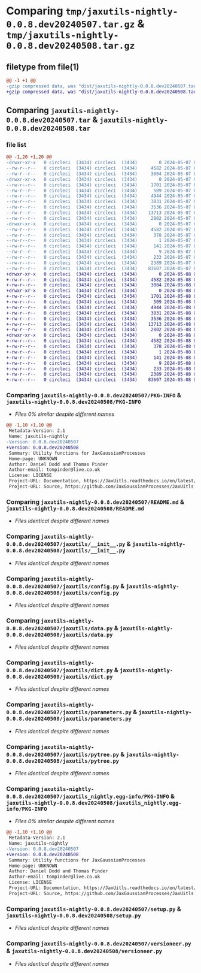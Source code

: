 # Comparing `tmp/jaxutils-nightly-0.0.8.dev20240507.tar.gz` & `tmp/jaxutils-nightly-0.0.8.dev20240508.tar.gz`

## filetype from file(1)

```diff
@@ -1 +1 @@
-gzip compressed data, was "dist/jaxutils-nightly-0.0.8.dev20240507.tar", last modified: Tue May  7 00:06:29 2024, max compression
+gzip compressed data, was "dist/jaxutils-nightly-0.0.8.dev20240508.tar", last modified: Wed May  8 00:06:31 2024, max compression
```

## Comparing `jaxutils-nightly-0.0.8.dev20240507.tar` & `jaxutils-nightly-0.0.8.dev20240508.tar`

### file list

```diff
@@ -1,20 +1,20 @@
-drwxr-xr-x   0 circleci  (3434) circleci  (3434)        0 2024-05-07 00:06:29.933305 jaxutils-nightly-0.0.8.dev20240507/
--rw-r--r--   0 circleci  (3434) circleci  (3434)     4582 2024-05-07 00:06:29.933305 jaxutils-nightly-0.0.8.dev20240507/PKG-INFO
--rw-r--r--   0 circleci  (3434) circleci  (3434)     3004 2024-05-07 00:06:22.000000 jaxutils-nightly-0.0.8.dev20240507/README.md
-drwxr-xr-x   0 circleci  (3434) circleci  (3434)        0 2024-05-07 00:06:29.937305 jaxutils-nightly-0.0.8.dev20240507/jaxutils/
--rw-r--r--   0 circleci  (3434) circleci  (3434)     1701 2024-05-07 00:06:22.000000 jaxutils-nightly-0.0.8.dev20240507/jaxutils/__init__.py
--rw-r--r--   0 circleci  (3434) circleci  (3434)      509 2024-05-07 00:06:29.937305 jaxutils-nightly-0.0.8.dev20240507/jaxutils/_version.py
--rw-r--r--   0 circleci  (3434) circleci  (3434)     4944 2024-05-07 00:06:22.000000 jaxutils-nightly-0.0.8.dev20240507/jaxutils/config.py
--rw-r--r--   0 circleci  (3434) circleci  (3434)     3831 2024-05-07 00:06:22.000000 jaxutils-nightly-0.0.8.dev20240507/jaxutils/data.py
--rw-r--r--   0 circleci  (3434) circleci  (3434)     3536 2024-05-07 00:06:22.000000 jaxutils-nightly-0.0.8.dev20240507/jaxutils/dict.py
--rw-r--r--   0 circleci  (3434) circleci  (3434)    13713 2024-05-07 00:06:22.000000 jaxutils-nightly-0.0.8.dev20240507/jaxutils/parameters.py
--rw-r--r--   0 circleci  (3434) circleci  (3434)     2802 2024-05-07 00:06:22.000000 jaxutils-nightly-0.0.8.dev20240507/jaxutils/pytree.py
-drwxr-xr-x   0 circleci  (3434) circleci  (3434)        0 2024-05-07 00:06:29.933305 jaxutils-nightly-0.0.8.dev20240507/jaxutils_nightly.egg-info/
--rw-r--r--   0 circleci  (3434) circleci  (3434)     4582 2024-05-07 00:06:29.000000 jaxutils-nightly-0.0.8.dev20240507/jaxutils_nightly.egg-info/PKG-INFO
--rw-r--r--   0 circleci  (3434) circleci  (3434)      378 2024-05-07 00:06:29.000000 jaxutils-nightly-0.0.8.dev20240507/jaxutils_nightly.egg-info/SOURCES.txt
--rw-r--r--   0 circleci  (3434) circleci  (3434)        1 2024-05-07 00:06:29.000000 jaxutils-nightly-0.0.8.dev20240507/jaxutils_nightly.egg-info/dependency_links.txt
--rw-r--r--   0 circleci  (3434) circleci  (3434)      141 2024-05-07 00:06:29.000000 jaxutils-nightly-0.0.8.dev20240507/jaxutils_nightly.egg-info/requires.txt
--rw-r--r--   0 circleci  (3434) circleci  (3434)        9 2024-05-07 00:06:29.000000 jaxutils-nightly-0.0.8.dev20240507/jaxutils_nightly.egg-info/top_level.txt
--rw-r--r--   0 circleci  (3434) circleci  (3434)      233 2024-05-07 00:06:29.937305 jaxutils-nightly-0.0.8.dev20240507/setup.cfg
--rw-r--r--   0 circleci  (3434) circleci  (3434)     2389 2024-05-07 00:06:22.000000 jaxutils-nightly-0.0.8.dev20240507/setup.py
--rw-r--r--   0 circleci  (3434) circleci  (3434)    83607 2024-05-07 00:06:22.000000 jaxutils-nightly-0.0.8.dev20240507/versioneer.py
+drwxr-xr-x   0 circleci  (3434) circleci  (3434)        0 2024-05-08 00:06:31.038170 jaxutils-nightly-0.0.8.dev20240508/
+-rw-r--r--   0 circleci  (3434) circleci  (3434)     4582 2024-05-08 00:06:31.038170 jaxutils-nightly-0.0.8.dev20240508/PKG-INFO
+-rw-r--r--   0 circleci  (3434) circleci  (3434)     3004 2024-05-08 00:06:23.000000 jaxutils-nightly-0.0.8.dev20240508/README.md
+drwxr-xr-x   0 circleci  (3434) circleci  (3434)        0 2024-05-08 00:06:31.042170 jaxutils-nightly-0.0.8.dev20240508/jaxutils/
+-rw-r--r--   0 circleci  (3434) circleci  (3434)     1701 2024-05-08 00:06:23.000000 jaxutils-nightly-0.0.8.dev20240508/jaxutils/__init__.py
+-rw-r--r--   0 circleci  (3434) circleci  (3434)      509 2024-05-08 00:06:31.042170 jaxutils-nightly-0.0.8.dev20240508/jaxutils/_version.py
+-rw-r--r--   0 circleci  (3434) circleci  (3434)     4944 2024-05-08 00:06:23.000000 jaxutils-nightly-0.0.8.dev20240508/jaxutils/config.py
+-rw-r--r--   0 circleci  (3434) circleci  (3434)     3831 2024-05-08 00:06:23.000000 jaxutils-nightly-0.0.8.dev20240508/jaxutils/data.py
+-rw-r--r--   0 circleci  (3434) circleci  (3434)     3536 2024-05-08 00:06:23.000000 jaxutils-nightly-0.0.8.dev20240508/jaxutils/dict.py
+-rw-r--r--   0 circleci  (3434) circleci  (3434)    13713 2024-05-08 00:06:23.000000 jaxutils-nightly-0.0.8.dev20240508/jaxutils/parameters.py
+-rw-r--r--   0 circleci  (3434) circleci  (3434)     2802 2024-05-08 00:06:23.000000 jaxutils-nightly-0.0.8.dev20240508/jaxutils/pytree.py
+drwxr-xr-x   0 circleci  (3434) circleci  (3434)        0 2024-05-08 00:06:31.038170 jaxutils-nightly-0.0.8.dev20240508/jaxutils_nightly.egg-info/
+-rw-r--r--   0 circleci  (3434) circleci  (3434)     4582 2024-05-08 00:06:31.000000 jaxutils-nightly-0.0.8.dev20240508/jaxutils_nightly.egg-info/PKG-INFO
+-rw-r--r--   0 circleci  (3434) circleci  (3434)      378 2024-05-08 00:06:31.000000 jaxutils-nightly-0.0.8.dev20240508/jaxutils_nightly.egg-info/SOURCES.txt
+-rw-r--r--   0 circleci  (3434) circleci  (3434)        1 2024-05-08 00:06:31.000000 jaxutils-nightly-0.0.8.dev20240508/jaxutils_nightly.egg-info/dependency_links.txt
+-rw-r--r--   0 circleci  (3434) circleci  (3434)      141 2024-05-08 00:06:31.000000 jaxutils-nightly-0.0.8.dev20240508/jaxutils_nightly.egg-info/requires.txt
+-rw-r--r--   0 circleci  (3434) circleci  (3434)        9 2024-05-08 00:06:31.000000 jaxutils-nightly-0.0.8.dev20240508/jaxutils_nightly.egg-info/top_level.txt
+-rw-r--r--   0 circleci  (3434) circleci  (3434)      233 2024-05-08 00:06:31.042170 jaxutils-nightly-0.0.8.dev20240508/setup.cfg
+-rw-r--r--   0 circleci  (3434) circleci  (3434)     2389 2024-05-08 00:06:23.000000 jaxutils-nightly-0.0.8.dev20240508/setup.py
+-rw-r--r--   0 circleci  (3434) circleci  (3434)    83607 2024-05-08 00:06:23.000000 jaxutils-nightly-0.0.8.dev20240508/versioneer.py
```

### Comparing `jaxutils-nightly-0.0.8.dev20240507/PKG-INFO` & `jaxutils-nightly-0.0.8.dev20240508/PKG-INFO`

 * *Files 0% similar despite different names*

```diff
@@ -1,10 +1,10 @@
 Metadata-Version: 2.1
 Name: jaxutils-nightly
-Version: 0.0.8.dev20240507
+Version: 0.0.8.dev20240508
 Summary: Utility functions for JaxGaussianProcesses
 Home-page: UNKNOWN
 Author: Daniel Dodd and Thomas Pinder
 Author-email: tompinder@live.co.uk
 License: LICENSE
 Project-URL: Documentation, https://JaxUitls.readthedocs.io/en/latest/
 Project-URL: Source, https://github.com/JaxGaussianProcesses/JaxUitls
```

### Comparing `jaxutils-nightly-0.0.8.dev20240507/README.md` & `jaxutils-nightly-0.0.8.dev20240508/README.md`

 * *Files identical despite different names*

### Comparing `jaxutils-nightly-0.0.8.dev20240507/jaxutils/__init__.py` & `jaxutils-nightly-0.0.8.dev20240508/jaxutils/__init__.py`

 * *Files identical despite different names*

### Comparing `jaxutils-nightly-0.0.8.dev20240507/jaxutils/config.py` & `jaxutils-nightly-0.0.8.dev20240508/jaxutils/config.py`

 * *Files identical despite different names*

### Comparing `jaxutils-nightly-0.0.8.dev20240507/jaxutils/data.py` & `jaxutils-nightly-0.0.8.dev20240508/jaxutils/data.py`

 * *Files identical despite different names*

### Comparing `jaxutils-nightly-0.0.8.dev20240507/jaxutils/dict.py` & `jaxutils-nightly-0.0.8.dev20240508/jaxutils/dict.py`

 * *Files identical despite different names*

### Comparing `jaxutils-nightly-0.0.8.dev20240507/jaxutils/parameters.py` & `jaxutils-nightly-0.0.8.dev20240508/jaxutils/parameters.py`

 * *Files identical despite different names*

### Comparing `jaxutils-nightly-0.0.8.dev20240507/jaxutils/pytree.py` & `jaxutils-nightly-0.0.8.dev20240508/jaxutils/pytree.py`

 * *Files identical despite different names*

### Comparing `jaxutils-nightly-0.0.8.dev20240507/jaxutils_nightly.egg-info/PKG-INFO` & `jaxutils-nightly-0.0.8.dev20240508/jaxutils_nightly.egg-info/PKG-INFO`

 * *Files 0% similar despite different names*

```diff
@@ -1,10 +1,10 @@
 Metadata-Version: 2.1
 Name: jaxutils-nightly
-Version: 0.0.8.dev20240507
+Version: 0.0.8.dev20240508
 Summary: Utility functions for JaxGaussianProcesses
 Home-page: UNKNOWN
 Author: Daniel Dodd and Thomas Pinder
 Author-email: tompinder@live.co.uk
 License: LICENSE
 Project-URL: Documentation, https://JaxUitls.readthedocs.io/en/latest/
 Project-URL: Source, https://github.com/JaxGaussianProcesses/JaxUitls
```

### Comparing `jaxutils-nightly-0.0.8.dev20240507/setup.py` & `jaxutils-nightly-0.0.8.dev20240508/setup.py`

 * *Files identical despite different names*

### Comparing `jaxutils-nightly-0.0.8.dev20240507/versioneer.py` & `jaxutils-nightly-0.0.8.dev20240508/versioneer.py`

 * *Files identical despite different names*

